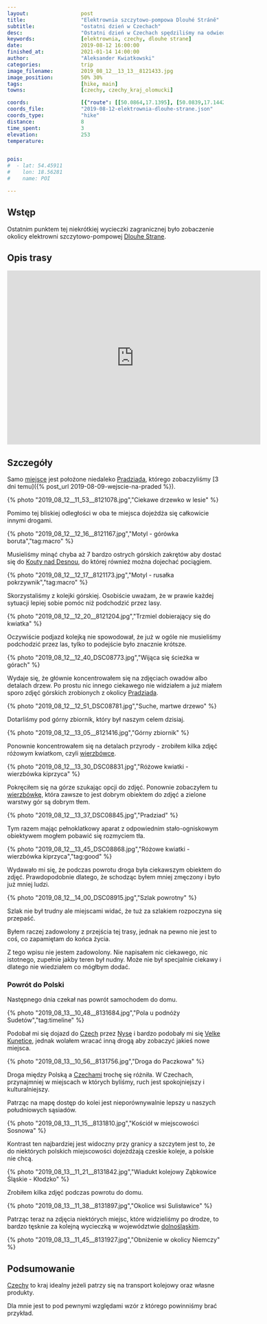 ```yaml
---
layout:                 post
title:                  "Elektrownia szczytowo-pompowa Dlouhé Stráně"
subtitle:               "ostatni dzień w Czechach"
desc:                   "Ostatni dzień w Czechach spędziliśmy na odwiedzeniu górnego zbiornika elektrowni szczytowo-pompowej."
keywords:               [elektrownia, czechy, dlouhe strane]
date:                   2019-08-12 16:00:00
finished_at:            2021-01-14 14:00:00
author:                 "Aleksander Kwiatkowski"
categories:             trip
image_filename:         2019_08_12__13_13__8121433.jpg
image_position:         50% 30%
tags:                   [hike, main]
towns:                  [czechy, czechy_kraj_olomucki]

coords:                 [{"route": [[50.0864,17.1395], [50.0839,17.1442], [50.0756,17.1445], [50.0706,17.1536], [50.0770,17.1623]], "type": "hike"}]
coords_file:            "2019-08-12-elektrownia-dlouhe-strane.json"
coords_type:            "hike"
distance:               8
time_spent:             3
elevation:              253
temperature:            


pois:
#  - lat: 54.45911
#    lon: 18.56281
#    name: POI

---
```


[wiki-dlouhe-strane-elektrownia]: https://pl.wikipedia.org/wiki/Elektrownia_szczytowo-pompowa_Dlouh%C3%A9_Str%C3%A1n%C4%9B
[wiki-dlouhe-strane]: https://pl.wikipedia.org/wiki/Dlouh%C3%A9_str%C3%A1n%C4%9B
[wiki-pradziad]: https://pl.wikipedia.org/wiki/Pradziad
[wiki-kouty-nad-desnou]: https://pl.wikipedia.org/wiki/Kouty_nad_Desnou
[wiki-wierzbowka]: https://pl.wikipedia.org/wiki/Wierzb%C3%B3wka_kiprzyca
[wiki-nysa]: https://pl.wikipedia.org/wiki/Nysa
[wiki-velke-kunetice]: https://pl.wikipedia.org/wiki/Velk%C3%A9_Kun%C4%9Btice
[wiki-dolnoslaskie]: https://pl.wikipedia.org/wiki/Dolno%C5%9Bl%C4%85skie
[wiki-czechy]: https://pl.wikipedia.org/wiki/Czechy

[wiki-gorowka-boruta]: https://pl.wikipedia.org/wiki/G%C3%B3r%C3%B3wka_boruta

## Wstęp

Ostatnim punktem tej niekrótkiej wycieczki zagranicznej było zobaczenie okolicy elektrowni
szczytowo-pompowej [Dlouhe Strane][wiki-dlouhe-strane-elektrownia].

## Opis trasy

<iframe height='405' width='590' frameborder='0' allowtransparency='true' scrolling='no' src='https://www.strava.com/activities/2630846437/embed/14686b9e77e7b256dc85a86cfbfc1acbe01468fc'></iframe>

## Szczegóły

Samo [miejsce][wiki-dlouhe-strane] jest położone niedaleko [Pradziada][wiki-pradziad],
którego zobaczyliśmy [3 dni temu]({% post_url 2019-08-09-wejscie-na-praded %}).

{% photo "2019_08_12__11_53__8121078.jpg","Ciekawe drzewko w lesie" %}

Pomimo tej bliskiej odległości w oba te miejsca dojeżdża się całkowicie innymi drogami.

{% photo "2019_08_12__12_16__8121167.jpg","Motyl - górówka boruta","tag:macro" %}

Musieliśmy minąć chyba aż 7 bardzo ostrych górskich zakrętów aby dostać się do
[Kouty nad Desnou][wiki-kouty-nad-desnou], do której również można dojechać
pociągiem.

{% photo "2019_08_12__12_17__8121173.jpg","Motyl - rusałka pokrzywnik","tag:macro" %}

Skorzystaliśmy z kolejki górskiej. Osobiście uważam, że w prawie
każdej sytuacji lepiej sobie pomóc niż podchodzić przez lasy.

{% photo "2019_08_12__12_20__8121204.jpg","Trzmiel dobierający się do kwiatka" %}

Oczywiście podjazd kolejką nie spowodował, że już w ogóle nie musieliśmy podchodzić przez
las, tylko to podejście było znacznie krótsze.

{% photo "2019_08_12__12_40_DSC08773.jpg","Wijąca się ścieżka w górach" %}

Wydaje się, że głównie koncentrowałem się na zdjęciach owadów albo detalach drzew.
Po prostu nic innego ciekawego nie widziałem a już miałem sporo zdjęć górskich zrobionych
z okolicy [Pradziada][wiki-pradziad].

{% photo "2019_08_12__12_51_DSC08781.jpg","Suche, martwe drzewo" %}

Dotarliśmy pod górny zbiornik, który był naszym celem dzisiaj.

{% photo "2019_08_12__13_05__8121416.jpg","Górny zbiornik" %}

Ponownie koncentrowałem się na detalach przyrody - zrobiłem kilka zdjęć różowym kwiatkom,
czyli [wierzbówce][wiki-wierzbowka].

{% photo "2019_08_12__13_30_DSC08831.jpg","Różowe kwiatki - wierzbówka kiprzyca" %}

Pokręciłem się na górze szukając opcji do zdjęć. Ponownie zobaczyłem tu
[wierzbówkę][wiki-wierzbowka], która zawsze to jest dobrym obiektem do zdjęć
a zielone warstwy gór są dobrym tłem.

{% photo "2019_08_12__13_37_DSC08845.jpg","Pradziad" %}

Tym razem mając pełnoklatkowy aparat z odpowiednim stało-ogniskowym obiektywem
mogłem pobawić się rozmyciem tła.

{% photo "2019_08_12__13_45_DSC08868.jpg","Różowe kwiatki - wierzbówka kiprzyca","tag:good" %}

Wydawało mi się, że podczas powrotu droga była ciekawszym obiektem do zdjęć.
Prawdopodobnie dlatego, że schodząc byłem mniej zmęczony i było już mniej ludzi.

{% photo "2019_08_12__14_00_DSC08915.jpg","Szlak powrotny" %}

Szlak nie był trudny ale miejscami widać, że tuż za szlakiem rozpoczyna się
przepaść.

Byłem raczej zadowolony z przejścia tej trasy, jednak na pewno nie jest to
coś, co zapamiętam do końca życia.

Z tego wpisu nie jestem zadowolony. Nie napisałem nic ciekawego, nic istotnego,
zupełnie jakby teren był nudny. Może nie był specjalnie ciekawy i
dlatego nie wiedziałem co mógłbym dodać.

### Powrót do Polski

Następnego dnia czekał nas powrót samochodem do domu.

{% photo "2019_08_13__10_48__8131684.jpg","Pola u podnóży Sudetów","tag:timeline" %}

Podobał mi się dojazd do [Czech][wiki-czechy]
przez [Nysę][wiki-nysa] i bardzo podobały mi się
[Velke Kunetice][wiki-velke-kunetice], jednak wolałem wracać inną drogą aby
zobaczyć jakieś nowe miejsca.

{% photo "2019_08_13__10_56__8131756.jpg","Droga do Paczkowa" %}

Droga między Polską a [Czechami][wiki-czechy] trochę się różniła. W Czechach, przynajmniej w
miejscach w których byliśmy, ruch jest spokojniejszy i kulturalniejszy.

Patrząc na mapę dostęp do kolei jest nieporównywalnie lepszy u naszych
południowych sąsiadów.

{% photo "2019_08_13__11_15__8131810.jpg","Kościół w miejscowości Sosnowa" %}

Kontrast ten najbardziej jest widoczny przy granicy a szczytem jest to,
że do niektórych polskich miejscowości dojeżdżają czeskie koleje, a polskie
nie chcą.

{% photo "2019_08_13__11_21__8131842.jpg","Wiadukt kolejowy Ząbkowice Śląskie - Kłodzko" %}

Zrobiłem kilka zdjęć podczas powrotu do domu.

{% photo "2019_08_13__11_38__8131897.jpg","Okolice wsi Sulisławice" %}

Patrząc teraz na zdjęcia niektórych miejsc, które widzieliśmy po drodze,
to bardzo tęsknie za kolejną wycieczką w województwie [dolnośląskim][wiki-dolnoslaskie].

{% photo "2019_08_13__11_45__8131927.jpg","Obniżenie w okolicy Niemczy" %}

## Podsumowanie

[Czechy][wiki-czechy] to kraj idealny jeżeli patrzy się na transport kolejowy
oraz własne produkty.

Dla mnie jest to pod pewnymi względami wzór z którego powinniśmy brać
przykład.
